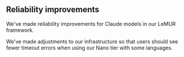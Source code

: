 ## Reliability improvements
We've made reliability improvements for Claude models in our LeMUR framework.

We've made adjustments to our infrastructure so that users should see fewer timeout errors when using our Nano tier with some languages.